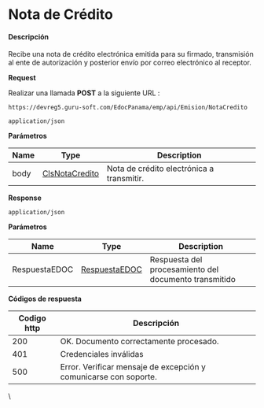 # Nota de Crédito

#### Descripción <a href="#bkmrk-description" id="bkmrk-description"></a>

Recibe una nota de crédito electrónica emitida para su firmado, transmisión al ente de autorización y posterior envío por correo electrónico al receptor.

**Request**

Realizar una llamada **POST** a la siguiente URL :

`https://devreg5.guru-soft.com/EdocPanama/emp/api/Emision/NotaCredito`

`application/json`

**Parámetros**

| Name | Type                                                            | Description                               |
| ---- | --------------------------------------------------------------- | ----------------------------------------- |
| body | [ClsNotaCredito](http://192.168.1.129/link/39#bkmrk-page-title) | Nota de crédito electrónica a transmitir. |

**Response**

`application/json`

**Parámetros**

| Name          | Type                                                           | Description                                           |
| ------------- | -------------------------------------------------------------- | ----------------------------------------------------- |
| RespuestaEDOC | [RespuestaEDOC](http://192.168.1.129/link/38#bkmrk-page-title) | Respuesta del procesamiento del documento transmitido |

**Códigos de respuesta**

| Codigo http | Descripción                                                      |
| ----------- | ---------------------------------------------------------------- |
| 200         | OK. Documento correctamente procesado.                           |
| 401         | Credenciales inválidas                                           |
| 500         | Error. Verificar mensaje de excepción y comunicarse con soporte. |



\
